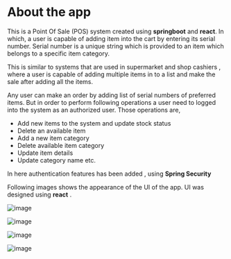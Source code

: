 # About the app

This is a Point Of Sale (POS) system created using **springboot** and  **react**. In which, a user is capable of adding item into the cart by entering its serial number. Serial number is a unique string which is provided to an item which belongs to a specific item category. 

This is similar to systems that are used in supermarket and shop cashiers , where a user is capable of adding multiple items in to a list and make the sale after adding all the items. 

Any user can make an order by adding list of serial numbers of preferred items. But in order to perform following operations a user need to logged into the system as an authorized user. Those operations are,

- Add new items to the system and update stock status
- Delete an available item
- Add a new item category
- Delete available item category
- Update item details
- Update category name etc.

In here authentication features has been added , using **Spring Security**

Following images shows the appearance of the UI of the app. UI was designed using **react** .

![image](https://github.com/user-attachments/assets/f5e1455f-b074-45f0-93af-5f2b479aad8d)

![image](https://github.com/user-attachments/assets/3ee2e0b9-534c-495f-b616-1e741f51141b)

![image](https://github.com/user-attachments/assets/ccb17955-c9b7-43f5-87f8-81c37a75bf23)

![image](https://github.com/user-attachments/assets/b38372e6-a614-4a57-9b29-9c6680b6132e)





